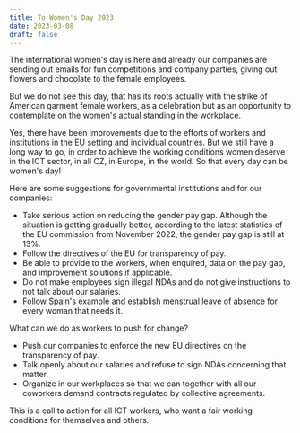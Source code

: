```yaml
---
title: To Women's Day 2023
date: 2023-03-08
draft: false
---
```

The international women's day is here and already our companies are sending out emails for
fun competitions and company parties, giving out flowers and chocolate to the female
employees.

But we do not see this day, that has its roots actually with the strike of American garment
female workers, as a celebration but as an opportunity to contemplate on the women's actual
standing in the workplace.

Yes, there have been improvements due to the efforts of workers and institutions in the EU
setting and individual countries. But we still have a long way to go, in order to achieve the
working conditions women deserve in the ICT sector, in all CZ, in Europe, in the world.
So that every day can be women's day!

Here are some suggestions for governmental institutions and for our companies:

- Take serious action on reducing the gender pay gap. Although the situation is getting
gradually better, according to the latest statistics of the EU commission from
November 2022, the gender pay gap is still at 13%.
- Follow the directives of the EU for transparency of pay.
- Be able to provide to the workers, when enquired, data on the pay gap, and
improvement solutions if applicable.
- Do not make employees sign illegal NDAs and do not give instructions to not talk
about our salaries.
- Follow Spain's example and establish menstrual leave of absence for every woman
that needs it.

What can we do as workers to push for change?

- Push our companies to enforce the new EU directives on the transparency of pay.
- Talk openly about our salaries and refuse to sign NDAs concerning that matter.
- Organize in our workplaces so that we can together with all our coworkers demand
contracts regulated by collective agreements.

This is a call to action for all ICT workers, who want a fair working conditions for themselves
and others.
